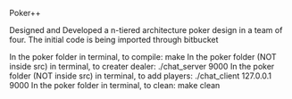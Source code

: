 Poker++

Designed and Developed a n-tiered architecture poker design in a team of four. The initial code is being imported through bitbucket

In the poker folder in terminal, to compile: make
In the poker folder (NOT inside src) in terminal, to creater dealer: ./chat_server 9000
In the poker folder (NOT inside src) in terminal, to add players: ./chat_client 127.0.0.1 9000
In the poker folder in terminal, to clean: make clean
